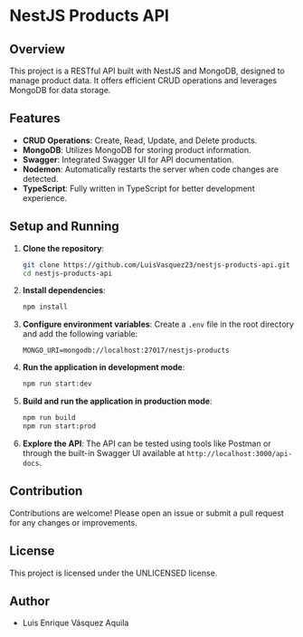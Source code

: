 # NestJS Products API

## Overview

This project is a RESTful API built with NestJS and MongoDB, designed to manage product data. It offers efficient CRUD operations and leverages MongoDB for data storage.

## Features

- **CRUD Operations**: Create, Read, Update, and Delete products.
- **MongoDB**: Utilizes MongoDB for storing product information.
- **Swagger**: Integrated Swagger UI for API documentation.
- **Nodemon**: Automatically restarts the server when code changes are detected.
- **TypeScript**: Fully written in TypeScript for better development experience.

## Setup and Running

1. **Clone the repository**:
    ```bash
    git clone https://github.com/LuisVasquez23/nestjs-products-api.git
    cd nestjs-products-api
    ```

2. **Install dependencies**:
    ```bash
    npm install
    ```

3. **Configure environment variables**:
    Create a `.env` file in the root directory and add the following variable:
    ```env
    MONGO_URI=mongodb://localhost:27017/nestjs-products
    ```

4. **Run the application in development mode**:
    ```bash
    npm run start:dev
    ```

5. **Build and run the application in production mode**:
    ```bash
    npm run build
    npm run start:prod
    ```

6. **Explore the API**:
    The API can be tested using tools like Postman or through the built-in Swagger UI available at `http://localhost:3000/api-docs`.

## Contribution

Contributions are welcome! Please open an issue or submit a pull request for any changes or improvements.

## License

This project is licensed under the UNLICENSED license.

## Author

- Luis Enrique Vásquez Aquila
